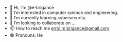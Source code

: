 - 👋 Hi, I’m @e-brigance
- 👀 I’m interested in computer science and engineering.
- 🌱 I’m currently learning cybersecurity.
- 💞️ I’m looking to collaborate on ...
- 📫 How to reach me errol.m.brigance@gmail.com
- 😄 Pronouns: He


<!---
e-brigance/e-brigance is a ✨ special ✨ repository because its `README.md` (this file) appears on your GitHub profile.
You can click the Preview link to take a look at your changes.
--->
